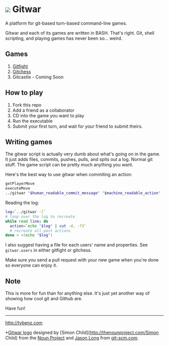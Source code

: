 ![](https://secure.gravatar.com/avatar/a52f0b5df73d445c85ffcbb6ac4b1d8b?s=50) Gitwar
======

A platform for git-based turn-based command-line games.

Gitwar and each of its games are written in BASH. That's right.
Git, shell scripting, and playing games has never been so... weird.

## Games

1. [Gitfight](http://github.com/gitwar/gitwar/tree/master/gitfight)
2. [Gitchess](http://github.com/gitwar/gitwar/tree/master/gitchess)
3. Gitcastle - Coming Soon

## How to play

1. Fork this repo
2. Add a friend as a collaborator
3. CD into the game you want to play
4. Run the executable
5. Submit your first turn, and wait for your friend to submit theirs.

## Writing games

The gitwar script is actually very dumb about
what's going on in the game. It just adds files, commits, pushes,
pulls, and spits out a log. Normal git stuff. The game script can be pretty much anything you want.

Here's the best way to use gitwar when commiting an action:

```bash
getPlayerMove
executeMove
../gitwar "$human_readable_commit_message" "$machine_readable_action"
```

Reading the log:

```bash
log=`../gitwar -l`
# loop over the log to recreate
while read line; do
  action=`echo "$log" | cut -d, -f3`
  # recreate all past actions
done < <(echo "$log")
```

I also suggest having a file for each users' name and
properties. See `gitwar.users` in either gitfight or gitchess.

Make sure you send a pull request with your new game when you're done so everyone can enjoy it.

## Note

This is more for fun than for anything else. It's just yet another way
of showing how cool git and Github are.

Have fun!

------
http://tybenz.com

*[Gitwar logo](http://thenounproject.com/noun/soldier/#icon-No1697) designed
by [Simon Child](http://thenounproject.com/Simon Child) from the [Noun
Project](http://thenounproject.com) and [Jason
Long](http://twitter.com/jasonlong) from
[git-scm.com](http://git-scm.com/downloads/logos).
